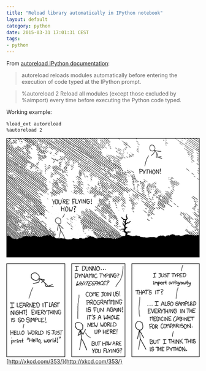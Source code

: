 ```yaml
---
title: "Reload library automatically in IPython notebook"
layout: default
category: python
date: 2015-03-31 17:01:31 CEST
tags:
- python
---
```


From [autoreload IPython documentation](https://ipython.org/ipython-doc/dev/config/extensions/autoreload.html):

> autoreload reloads modules automatically before entering the execution of code typed at the IPython prompt.

> %autoreload 2
> Reload all modules (except those excluded by %aimport) every time before executing the Python code typed.

Working example:

    %load_ext autoreload
    %autoreload 2

![XKCD](/assets/python.png)
[http://xkcd.com/353/]{http://xkcd.com/353/}
